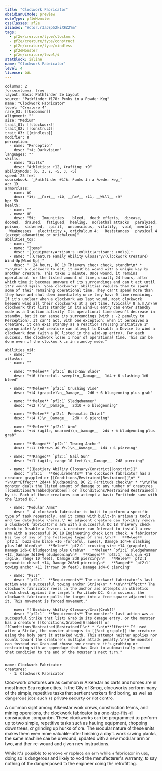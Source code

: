 ```yaml
---
title: "Clockwork Fabricator"
obsidianUIMode: preview
noteType: pf2eMonster
cssClasses: pf2e
aliases: "Actor.r3aJSp52kiXHZ2Ym" 
tags:
  - pf2e/creature/type/clockwork
  - pf2e/creature/type/construct
  - pf2e/creature/type/mindless
  - pf2eMonster
  - pf2e/creature/level/4
statblock: inline
name: "Clockwork Fabricator"
level: 4
license: OGL
---
```


```statblock
columns: 2
forcecolumns: true
layout: Basic Pathfinder 2e Layout
source: "Pathfinder #178: Punks in a Powder Keg"
name: "Clockwork Fabricator"
level: "Creature 4"
rare_03: [[Uncommon]]
alignment: ""
size: "Medium"
trait_01: [[clockwork]]
trait_02: [[construct]]
trait_03: [[mindless]]
modifier: 8
perception:
  - name: "Perception"
    desc: "+8; Darkvision"
languages: ""
skills:
  - name: "Skills"
    desc: "Athletics: +12, Crafting: +9"
abilityMods: [6, 3, 2, -5, 3, -5]
speed: 25 feet
sourcebook: "_Pathfinder #178: Punks in a Powder Keg_"
ac: 19
armorclass:
  - name: AC
    desc: "19; __Fort__ +10, __Ref__ +11, __Will__ +9"
hp: 50
health:
  - name: ""
  - name: HP
    desc: "50; __Immunities__  bleed,  death effects,  disease,  doomed,  drained,  fatigued,  healing,  nonlethal attacks,  paralyzed,  poison,  sickened,  spirit,  unconscious,  vitality,  void,  mental; __Weaknesses__ electricity 4, orichalcum 4; __Resistances__ physical 4 (except adamantine or orichalcum)"
abilities_top:
  - name: ""
  - name: "Items"
    desc: "[[Equipment/Artisan's Toolkit|Artisan's Tools]]"
  - name: "[[Creature Family Ability Glossary/(Clockwork Creature) Wind-Up|Wind-Up]]"
    desc: "  24 hours, DC 19 Thievery check check, standby\n* * *\n\nFor a clockwork to act, it must be wound with a unique key by another creature. This takes 1 minute. Once wound, it remains operational for the listed amount of time, usually 24 hours, after which time it becomes unaware of its surroundings and can't act until it's wound again. Some clockworks' abilities require them to spend some of their remaining operational time. They can't spend more than they have and shut down immediately once they have 0 time remaining. If it's unclear when a clockwork was last wound, most clockwork keepers wind all their clockworks at a set time, typically 8 a.m.\n\nA clockwork that lists standby in its wind-up entry can enter standby mode as a 3-action activity. Its operational time doesn't decrease in standby, but it can sense its surroundings (with a -2 penalty to Perception). It can't act, with one exception: when it perceives a creature, it can exit standby as a reaction (rolling initiative if appropriate).\n\nA creature can attempt to Disable a Device to wind a clockwork down (with a DC listed in the wind-up entry). For each success, the clockwork loses 1 hour of operational time. This can be done even if the clockwork is in standby mode."

abilities_mid:
  - name: ""
attacks:
  - name: ""

  - name: "**Melee** `pf2:1` Buzz-Saw Blade"
    desc: "+16 (forceful, sweep)\n__Damage__  1d4 + 6 slashing 1d6 bleed"

  - name: "**Melee** `pf2:1` Crushing Vise"
    desc: "+14 (grapple)\n__Damage__  2d6 + 6 bludgeoning plus grab"

  - name: "**Melee** `pf2:1` Sledgehammer"
    desc: "+12 ()\n__Damage__  2d10 + 6 bludgeoning"

  - name: "**Melee** `pf2:1` Pneumatic Chisel"
    desc: "+14 ()\n__Damage__  2d8 + 6 piercing"

  - name: "**Melee** `pf2:1` Arm"
    desc: "+14 (agile, unarmed)\n__Damage__  2d4 + 6 bludgeoning plus grab"

  - name: "**Ranged** `pf2:1` Towing Anchor"
    desc: "+11 (thrown 30 ft.)\n__Damage__  1d4 + 6 piercing"

  - name: "**Ranged** `pf2:1` Nail Gun"
    desc: "+11 (agile, range 10 feet)\n__Damage__  2d8 piercing"

  - name: "[[Bestiary Ability Glossary/Constrict|Constrict]]"
    desc: "`pf2:1`  **Requirements** The clockwork fabricator has a creature grappled or [[Conditions/Restrained|Restrained]]\n* * *\n\n**Effect** 2d4+4 bludgeoning, DC 21 Fortitude check\n* * *\n\nThe monster deals the listed amount of damage to any number of creatures [[Conditions/Grabbed|Grabbed]] or [[Conditions/Restrained|Restrained]] by it. Each of those creatures can attempt a basic Fortitude save with the listed DC."

  - name: "Modular Arms"
    desc: "  A clockwork fabricator is built to perform a specific type of task repeatedly, and it comes with built-in artisan's tools and two detachable \"arms.\" An adjacent creature can forcibly remove a clockwork fabricator's arm with a successful DC 18 Thievery check check to Disable a Device. A creature can Interact to install a new arm with a successful DC 18 Engineering check Lore check. A fabricator has two of any of the following types of arms.\n\n*   **Melee** `pf2:1` buzz-saw blade +16 (forceful, sweep), Damage 1d4+6 slashing plus 1d6 bleed\n*   **Melee** `pf2:1` crushing vise +14 (grapple), Damage 2d6+6 bludgeoning plus Grab\n*   **Melee** `pf2:1` sledgehammer +12, Damage 2d10+6 bludgeoning\n*   **Ranged** `pf2:1` nail gun +11 (agile, range 10 feet), Damage 2d8 piercing\n*   **Melee** `pf2:1` pneumatic chisel +14, Damage 2d8+6 piercing\n*   **Ranged** `pf2:1` towing anchor +11 (thrown 30 feet), Damage 1d4+6 piercing"

  - name: "Pull"
    desc: "`pf2:1`  **Requirements** The clockwork fabricator's last action was a successful towing anchor Strike\n* * *\n\n**Effect** The clockwork fabricator reels in the anchor and attempts an Athletics check check against the target's Fortitude DC. On a success, the clockwork fabricator pulls the target into a free square adjacent to it. This movement is forced movement."

  - name: "[[Bestiary Ability Glossary/Grab|Grab]]"
    desc: "`pf2:1`  **Requirements** The monster's last action was a successful Strike that lists Grab in its damage entry, or the monster has a creature [[Conditions/Grabbed|Grabbed]] or [[Conditions/Restrained|Restrained]]\n* * *\n\n**Effect** If used after a Strike, the monster attempts to [[/act grapple]] the creature using the body part it attacked with. This attempt neither applies nor counts toward the creature's multiple attack penalty.\n\nThe monster can instead use Grab and choose one creature it's grabbing or restraining with an appendage that has Grab to automatically extend that condition to the end of the monster's next turn."
 
```

```encounter-table
name: Clockwork Fabricator
creatures:
  - 1: Clockwork Fabricator
```



Clockwork creatures are as common in Alkenstar as carts and horses are in most Inner Sea region cities. In the City of Smog, clockworks perform many of the simple, repetitive tasks that sentient workers find boring, as well as dangerous jobs such as private security or riot control.

A common sight among Alkenstar work crews, construction teams, and mining operations, the clockwork fabricator is a one-size-fits-all construction companion. These clockworks can be programmed to perform up to two simple, repetitive tasks such as hauling equipment, chopping down trees, or grinding up hunks of ore. The modular nature of these units makes them even more valuable-after finishing a day's work sawing planks, the same machine can be unwound, updated with a new modular arm or two, and then re-wound and given new instructions.

While it's possible to remove or replace an arm while a fabricator in use, doing so is dangerous and likely to void the manufacturer's warranty, to say nothing of the danger posed to the engineer doing the retrofitting.
